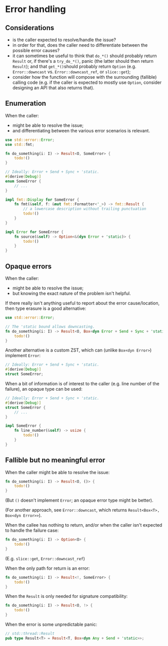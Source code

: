 Error handling
==============

Considerations
--------------

- is the caller expected to resolve/handle the issue?
- in order for that, does the caller need to differentiate between the possible
  error causes?
- it can sometimes be useful to think that `do_*()` should probably return
  `Result` or, if there's a `try_do_*()`, panic (the latter should then return
  `Result`); and that `get_*()`should probably return `Option` (e.g.
  `Error::downcast` vs. `Error::downcast_ref`, or `slice::get`);
- consider how the function will compose with the surrounding (fallible)
  calling code (e.g. if the caller is expected to mostly use `Option`, consider
  designing an API that also returns that).

Enumeration
-----------

When the caller:

- might be able to resolve the issue;
- and differentiating between the various error scenarios is relevant.

```rust
use std::error::Error;
use std::fmt;

fn do_something(i: I) -> Result<O, SomeError> {
    todo!()
}

// Ideally: Error + Send + Sync + 'static.
#[derive(Debug)]
enum SomeError {
    // ...
}

impl fmt::Display for SomeError {
    fn fmt(&self, f: &mut fmt::Formatter<'_>) -> fmt::Result {
        // a lowercase description without trailing punctuation
        todo!()
    }
}

impl Error for SomeError {
    fn source(&self) -> Option<&(dyn Error + 'static)> {
        todo!()
    }
}
```

Opaque errors
-------------

When the caller:

- might be able to resolve the issue;
- but knowing the exact nature of the problem isn't helpful.

If there really isn't anything useful to report about the error cause/location,
then type erasure is a good alternative:

```rust
use std::error::Error;

// The 'static bound allows downcasting.
fn do_something(i: I) -> Result<O, Box<dyn Error + Send + Sync + 'static>> {
    todo!()
}
```

Another alternative is a custom ZST, which can (unlike `Box<dyn Error>`)
implement `Error`:

```rust
// Ideally: Error + Send + Sync + 'static.
#[derive(Debug)]
struct SomeError;
```

When a bit of information is of interest to the caller (e.g. line number of the
failure), an opaque type can be used:

```rust
// Ideally: Error + Send + Sync + 'static.
#[derive(Debug)]
struct SomeError {
    // ...
}

impl SomeError {
    fn line_number(&self) -> usize {
        todo!()
    }
}
```

Fallible but no meaningful error
--------------------------------

When the caller might be able to resolve the issue:

```rust
fn do_something(i: I) -> Result<O, ()> {
    todo!()
}
```

(But `()` doesn't implement `Error`; an opaque error type might be better).

(For another approach, see `Error::downcast`, which returns
`Result<Box<T>, Box<dyn Error>>`).

When the callee has nothing to return, and/or when the caller isn't expected to
handle the failure case:

```rust
fn do_something(i: I) -> Option<O> {
    todo!()
}
```

(E.g. `slice::get`, `Error::downcast_ref`)

When the only path for return is an error:

```rust
fn do_something(i: I) -> Result<!, SomeError> {
    todo!()
}
```

When the `Result` is only needed for signature compatibility:

```rust
fn do_something(i: I) -> Result<O, !> {
    todo!()
}
```

When the error is some unpredictable panic:

```rust
// std::thread::Result
pub type Result<T> = Result<T, Box<dyn Any + Send + 'static>>;
```
